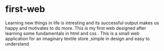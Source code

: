# first-web
Learning new things in life is intresting and its successful output makes us happy and motivates to do more.
This is my first web designed after learning some fundamentals in html and css .
This is a small web application for an imaginary textile store ,simple in design and easy to understand
